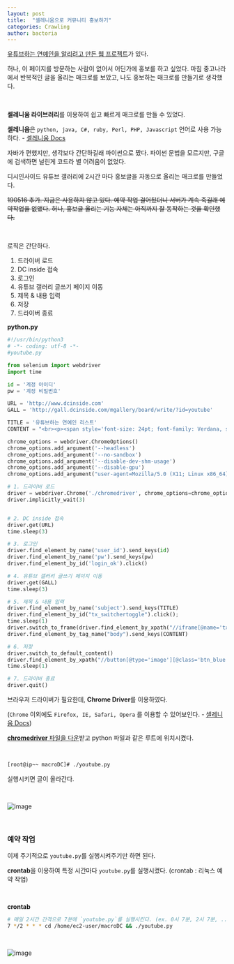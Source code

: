 ```yaml
---
layout: post
title:  "셀레니움으로 커뮤니티 홍보하기"
categories: Crawling
author: bactoria
---
```


[유튜브하는 연예인을 알리려고 만든 웹 프로젝트](http://yoututu.kr)가 있다.

허나, 이 페이지를 방문하는 사람이 없어서 어딘가에 홍보를 하고 싶었다. 마침 중고나라에서 반복적인 글을 올리는 매크로를 보았고, 나도 홍보하는 매크로를 만들기로 생각했다.

&nbsp;

**셀레니움 라이브러리**를 이용하여 쉽고 빠르게 매크로를 만들 수 있었다.

**셀레니움**은 `python, java, C#, ruby, Perl, PHP, Javascript` 언어로 사용 가능하다. - [셀레니움 Docs](https://www.seleniumhq.org/docs/03_webdriver.jsp#)

자바가 편했지만, 생각보다 간단하길래 파이썬으로 짰다. 파이썬 문법을 모르지만, 구글에 검색하면 널린게 코드라 별 어려움이 없었다.

디시인사이드 유튜브 갤러리에 2시간 마다 홍보글을 자동으로 올리는 매크로를 만들었다.

~~190516 추가. 지금은 사용하지 않고 있다. 예약 작업 걸어뒀더니 서버가 계속 죽길래 예약작업을 없앴다. 허나, 홍보글 올리는 기능 자체는 아직까지 잘 동작하는 것을 확인했다.~~

&nbsp;

로직은 간단하다.

1) 드라이버 로드
2) DC inside 접속
3) 로그인
4) 유튜브 갤러리 글쓰기 페이지 이동
5) 제목 & 내용 입력
6) 저장
7) 드라이버 종료

**python.py**
```python
#!/usr/bin/python3
# -*- coding: utf-8 -*- 
#youtube.py

from selenium import webdriver
import time

id = '계정 아이디'
pw = '계정 비밀번호'

URL = 'http://www.dcinside.com'
GALL = 'http://gall.dcinside.com/mgallery/board/write/?id=youtube'

TITLE = '유튜브하는 연예인 리스트'
CONTENT = "<br><p><span style='font-size: 24pt; font-family: Verdana, sans-serif;'><b>유튜브하는 연예인 알리기 프로젝트</b></span></p><p><br></p><p><a href='http://yoututu.kr' target='_blank' class='tx-link'><span style='font-size: 14pt;'>유튜튜 바로가기</span></a><br><br><img src='https://github.com/bactoria/Celeb-Youtube-Vue/raw/master/assets/yoututu1.PNG'></p><p><br><img src='https://raw.githubusercontent.com/bactoria/Celeb-Youtube-Vue/master/assets/yoututu2.PNG'><br></p>"

chrome_options = webdriver.ChromeOptions()
chrome_options.add_argument('--headless')
chrome_options.add_argument('--no-sandbox')
chrome_options.add_argument('--disable-dev-shm-usage')
chrome_options.add_argument('--disable-gpu')
chrome_options.add_argument("user-agent=Mozilla/5.0 (X11; Linux x86_64) AppleWebKit/537.36 (KHTML, like Gecko) Chrome/63.0.3239.132 Safari/537.36")

# 1. 드라이버 로드
driver = webdriver.Chrome('./chromedriver', chrome_options=chrome_options)
driver.implicitly_wait(3)


# 2. DC inside 접속
driver.get(URL)
time.sleep(3)

# 3. 로그인
driver.find_element_by_name('user_id').send_keys(id)
driver.find_element_by_name('pw').send_keys(pw)
driver.find_element_by_id('login_ok').click()

# 4. 유튜브 갤러리 글쓰기 페이지 이동
driver.get(GALL)
time.sleep(3)

# 5. 제목 & 내용 입력
driver.find_element_by_name('subject').send_keys(TITLE)
driver.find_element_by_id("tx_switchertoggle").click();
time.sleep(1)
driver.switch_to_frame(driver.find_element_by_xpath("//iframe[@name='tx_canvas_wysiwyg']"))
driver.find_element_by_tag_name("body").send_keys(CONTENT)

# 6. 저장
driver.switch_to_default_content()
driver.find_element_by_xpath("//button[@type='image'][@class='btn_blue btn_svc write']").click()
time.sleep(1)

# 7. 드라이버 종료
driver.quit()
```

브라우저 드라이버가 필요한데, **Chrome Driver**를 이용하였다. 

(`Chrome` 이외에도 `Firefox, IE, Safari, Opera` 를 이용할 수 있어보인다. - [셀레니움 Docs](https://www.seleniumhq.org/about/platforms.jsp))

[**chromedriver** 파일을 다운](http://chromedriver.chromium.org/downloads)받고 python 파일과 같은 루트에 위치시켰다.

&nbsp;

```bash
[root@ip~~ macroDC]# ./youtube.py
```

실행시키면 글이 올라간다.

&nbsp;

![image](https://user-images.githubusercontent.com/25674959/51786768-6428d580-21ac-11e9-9f8e-84847a7453d9.png)

&nbsp;
&nbsp;

### 예약 작업

이제 주기적으로 `youtube.py`를 실행시켜주기만 하면 된다.

**crontab**을 이용하여 특정 시간마다 `youtube.py`를 실행시켰다. (crontab : 리눅스 예약 작업)

&nbsp;

**crontab**
```bash
# 매일 2시간 간격으로 7분에 `youtube.py`를 실행시킨다. (ex. 0시 7분, 2시 7분, ...)
7 */2 * * * cd /home/ec2-user/macroDC && ./youtube.py
```

&nbsp;

![image](https://user-images.githubusercontent.com/25674959/51786671-e3b5a500-21aa-11e9-926d-f1f5344fa097.png)

